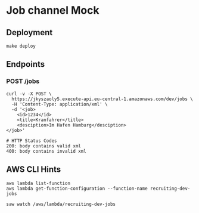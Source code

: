 # Job channel Mock

## Deployment

```
make deploy
```

## Endpoints

### POST /jobs
```
curl -v -X POST \
  https://jkyszaoly5.execute-api.eu-central-1.amazonaws.com/dev/jobs \
  -H 'Content-Type: application/xml' \
  -d '<job>
    <id>1234</id>
    <title>Kranfahrer</title>
    <desciption>Im Hafen Hamburg</desciption>
</job>'

# HTTP Status Codes
200: body contains valid xml
400: body contains invalid xml

```

## AWS CLI Hints
```
aws lambda list-function
aws lambda get-function-configuration --function-name recruiting-dev-jobs
```

```
saw watch /aws/lambda/recruiting-dev-jobs
```